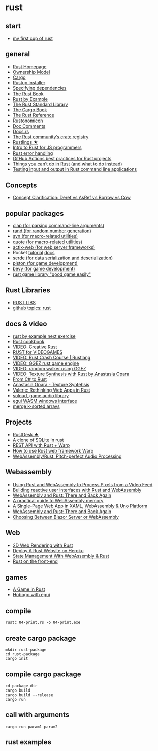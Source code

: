 # rust

## start
* [my first cup of rust](https://dev.to/nfrankel/my-first-cup-of-rust-7ha)

## general
* [Rust Homepage](https://www.rust-lang.org/)
* [Ownership Model](https://doc.rust-lang.org/rust-by-example/scope.html)
* [Cargo](https://doc.rust-lang.org/cargo/)
* [Rustup installer](https://rustup.rs/)
* [Specifying dependencies](https://doc.rust-lang.org/cargo/reference/specifying-dependencies.html)
* [The Rust Book](https://doc.rust-lang.org/book/)
* [Rust by Example](https://doc.rust-lang.org/rust-by-example/hello.html)
* [The Rust Standard Library](https://doc.rust-lang.org/std/)
* [The Cargo Book](https://doc.rust-lang.org/cargo/reference/specifying-dependencies.html)
* [The Rust Reference](https://doc.rust-lang.org/reference/introduction.html)
* [Rustonomicon](https://doc.rust-lang.org/nomicon/index.html)
* [Doc Comments](https://doc.rust-lang.org/reference/comments.html#doc-comments)
* [Docs.rs](https://docs.rs/)
* [The Rust community’s crate registry](https://crates.io/)
* [Rustlings ★](https://github.com/rust-lang/rustlings)
* [Intro to Rust for JS programmers](https://www.sitepoint.com/rust-tutorial-introduction-javascript-devs/)
* [Rust error handling](https://dev.to/senyeezus/ergonomic-error-handling-with-rust-13bj)
* [GitHub Actions best practices for Rust projects](https://dev.to/infinyon/github-actions-best-practices-for-rust-projects-1j9p)
* [Things you can’t do in Rust (and what to do instead)](https://blog.logrocket.com/what-you-cant-do-in-rust-and-what-to-do-instead/)
* [Testing input and output in Rust command line applications](https://dev.to/jkreeftmeijer/testing-input-and-output-in-rust-command-line-applications-56p5)

## Concepts
* [Concept Clarification: Deref vs AsRef vs Borrow vs Cow](https://dev.to/zhanghandong/rust-concept-clarification-deref-vs-asref-vs-borrow-vs-cow-13g6)

## popular packages
* [clap (for parsing command-line arguments)](https://crates.io/crates/clap)
* [rand (for random number generation)](https://crates.io/crates/rand)
* [syn (for macro-related utilities)](https://crates.io/crates/syn)
* [quote (for macro-related utilities)](https://crates.io/crates/quote)
* [actix-web (for web server frameworks)](https://crates.io/crates/actix-web)
* Rocket [tutorial](https://dev.to/davidedelpapa/rocket-tutorial-01-basics-4ph9) [docs](https://crates.io/crates/rocket)
* [serde (for data serialization and deserialization)](https://crates.io/crates/serde)
* [piston (for game development)](https://crates.io/crates/piston)
* [bevy (for game development)](https://crates.io/crates/bevy)
* [rust game library "good game easily"](https://github.com/ggez/ggez)

## Rust Libraries
* [RUST LIBS](https://github.com/nikitavoloboev/knowledge/blob/master/programming-languages/rust/rust-libraries/rust-libraries.md)
* [github topics: rust](https://github.com/topics/rust)

## docs & video
* [rust by example next exercise](https://doc.rust-lang.org/rust-by-example/hello/print/print_debug.html)
* [Rust cookbook](https://rust-lang-nursery.github.io/rust-cookbook/)
* [VIDEO: Creative Rust](https://www.youtube.com/watch?v=VJUhINt5dF0)
* [RUST for VIDEOGAMES](https://arewegameyet.rs/)
* [VIDEO: Rust Crash Course | Rustlang](https://www.youtube.com/watch?v=zF34dRivLOw)
* [VIDEO: GGEZ rust game engine ](https://www.youtube.com/watch?v=oBdZtank14A)
* [VIDEO: random walker using GGEZ](https://www.youtube.com/watch?v=NCcP98RonaA)
* [VIDEO: Texture Synthesis with Rust by Anastasia Opara](https://github.com/EmbarkStudios/texture-synthesis)
* [From C# to Rust](https://dev.to/sebnilsson/from-c-to-rust-introduction-4650)
* [Anastasia Opara - Texture Syntehsis](https://github.com/anopara/texture-synthesis)
* [Valerie: Rethinking Web Apps in Rust](https://dev.to/emmanuelantony2000/valerie-rethinking-web-apps-in-rust-4cl3)
* [soloud, game audio library](https://www.reddit.com/r/rust/comments/ih2aly/soloud_crate_first_release/)
* [egui WASM windows interface](https://github.com/emilk/egui)
* [merge k-sorted arrays](https://dev.to/creativcoder/merge-k-sorted-arrays-in-rust-1b2f)

## Projects
* [RustDesk ★](https://github.com/rustdesk/rustdesk)
* [A clone of SQLite in rust](https://dev.to/thepolyglotprogrammer/what-would-sqlite-look-like-if-written-in-rust-part-3-ool)
* [REST API with Rust + Warp](https://dev.to/rogertorres/rest-api-with-rust-warp-1-introduction-342e)
* [How to use Rust web framework Warp](https://dev.to/steadylearner/how-to-use-rust-warp-web-framework-2b4e)
* [WebAssembly/Rust: Pitch-perfect Audio Processing](https://www.toptal.com/webassembly/webassembly-rust-tutorial-web-audio)

## Webassembly
* [Using Rust and WebAssembly to Process Pixels from a Video Feed](https://dev.to/fallenstedt/using-rust-and-webassembly-to-process-pixels-from-a-video-feed-4hhg)
* [Building reactive user interfaces with Rust and WebAssembly](https://dev.to/seanwatters/reactive-ui-components-in-rust-290b)
* [WebAssembly and Rust: There and Back Again](https://codeburst.io/webassembly-and-rust-there-and-back-again-9ad76f61d616)
* [A practical guide to WebAssembly memory](https://radu-matei.com/blog/practical-guide-to-wasm-memory/)
* [A Single-Page Web App in XAML, WebAssembly & Uno Platform](https://platform.uno/blog/how-to-build-a-single-page-web-app-in-xaml-and-c-with-webassembly-using-uno-platform/)
* [WebAssembly and Rust: There and Back Again](https://codeburst.io/webassembly-and-rust-there-and-back-again-9ad76f61d616)
* [Choosing Between Blazor Server or WebAssembly](https://baldbeardedbuilder.com/blog/choosing-between-blazor-server-or-web-assembly)

## Web
* [2D Web Rendering with Rust](https://medium.com/lagierandlagier/2d-web-rendering-with-rust-4401cf133f31)
* [Deploy A Rust Website on Heroku](https://dev.to/xinnks/deploy-a-rust-website-on-heroku-1l45)
* [State Management With WebAssembly & Rust](https://dev.to/seanwatters/state-management-with-webassembly-rust-5a1g)
* [Rust on the front-end](https://dev.to/nfrankel/rust-on-the-front-end-hen)

## games
* [A Game in Rust](https://www.youtube.com/watch?v=Ktwl97Ph-SI&list=RDCMUCaYhcUwRBNscFNUKTjgPFiA&index=5)
* [Hobogo with egui](https://github.com/emilk/hobogo)

## compile
```
rustc 04-print.rs -o 04-print.exe
```

## create cargo package
```
mkdir rust-package
cd rust-package
cargo init

```

## compile cargo package
```
cd package-dir
cargo build
cargo build --release
cargo run
```

## call with arguments
```
cargo run param1 param2
```


## rust examples


